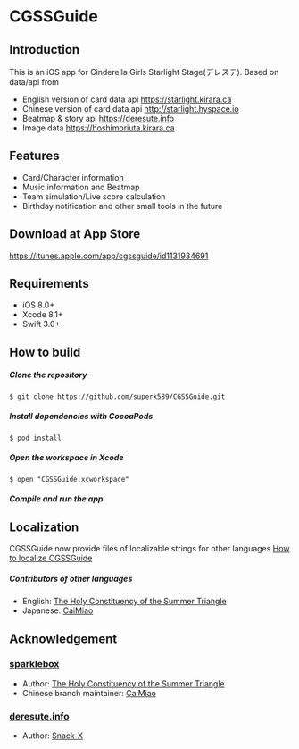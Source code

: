 # CGSSGuide

## Introduction
This is an iOS app for Cinderella Girls Starlight Stage(デレステ). Based on data/api from   
* English version of card data api <https://starlight.kirara.ca>
* Chinese version of card data api <http://starlight.hyspace.io>
* Beatmap & story api <https://deresute.info>
* Image data <https://hoshimoriuta.kirara.ca>

## Features
* Card/Character information
* Music information and Beatmap
* Team simulation/Live score calculation
* Birthday notification and other small tools in the future

## Download at App Store
<https://itunes.apple.com/app/cgssguide/id1131934691>

## Requirements
* iOS 8.0+
* Xcode 8.1+
* Swift 3.0+

## How to build
##### Clone the repository
```
$ git clone https://github.com/superk589/CGSSGuide.git
```
##### Install dependencies with CocoaPods
```
$ pod install
```
##### Open the workspace in Xcode
```
$ open "CGSSGuide.xcworkspace"
```
##### Compile and run the app

## Localization
CGSSGuide now provide files of localizable strings for other languages
[How to localize CGSSGuide](https://github.com/superk589/CGSSGuide/wiki)

##### Contributors of other languages
* English: [The Holy Constituency of the Summer Triangle](https://github.com/summertriangle-dev) 
* Japanese: [CaiMiao](https://github.com/CaiMiao) 

## Acknowledgement
### [sparklebox](https://github.com/summertriangle-dev/sparklebox) 
* Author: [The Holy Constituency of the Summer Triangle](https://github.com/summertriangle-dev) 
* Chinese branch maintainer: [CaiMiao](https://github.com/CaiMiao)  

### [deresute.info](https://deresute.info) 
* Author: [Snack-X](https://github.com/Snack-X)
